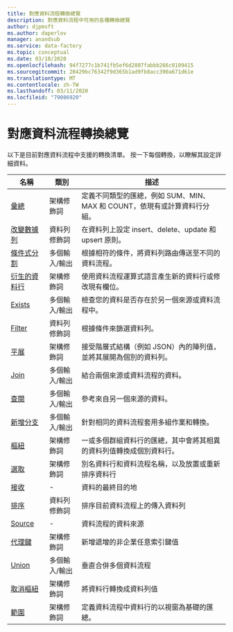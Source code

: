 ```yaml
---
title: 對應資料流程轉換總覽
description: 對應資料流程中可用的各種轉換總覽
author: djpmsft
ms.author: daperlov
manager: anandsub
ms.service: data-factory
ms.topic: conceptual
ms.date: 03/10/2020
ms.openlocfilehash: 94f7277c1b741fb5ef6d2807fabbb266c0109415
ms.sourcegitcommit: 20429bc76342f9d365b1ad9fb8acc390a671d61e
ms.translationtype: MT
ms.contentlocale: zh-TW
ms.lasthandoff: 03/11/2020
ms.locfileid: "79086920"
---
```

# <a name="mapping-data-flow-transformation-overview"></a>對應資料流程轉換總覽

以下是目前對應資料流程中支援的轉換清單。 按一下每個轉換，以瞭解其設定詳細資料。

| 名稱 | 類別 | 描述 |
| ---- | -------- | ----------- |
| [彙總](data-flow-aggregate.md) | 架構修飾詞 | 定義不同類型的匯總，例如 SUM、MIN、MAX 和 COUNT，依現有或計算資料行分組。 | 
| [改變數據列](data-flow-alter-row.md) | 資料列修飾詞 | 在資料列上設定 insert、delete、update 和 upsert 原則。 |
| [條件式分割](data-flow-conditional-split.md) | 多個輸入/輸出 | 根據相符的條件，將資料列路由傳送至不同的資料流程。 |
| [衍生的資料行](data-flow-derived-column.md) | 架構修飾詞 | 使用資料流程運算式語言產生新的資料行或修改現有欄位。 | 
| [Exists](data-flow-exists.md) | 多個輸入/輸出 | 檢查您的資料是否存在於另一個來源或資料流程中。 | 
| [Filter](data-flow-filter.md) | 資料列修飾詞 | 根據條件來篩選資料列。 |
| [平展](data-flow-flatten.md) | 架構修飾詞 |  接受階層式結構（例如 JSON）內的陣列值，並將其展開為個別的資料列。 |
| [Join](data-flow-join.md) | 多個輸入/輸出 |  結合兩個來源或資料流程的資料。 |
| [查閱](data-flow-lookup.md) | 多個輸入/輸出 | 參考來自另一個來源的資料。 |
| [新增分支](data-flow-new-branch.md) | 多個輸入/輸出 | 針對相同的資料流程套用多組作業和轉換。 |
| [樞紐](data-flow-pivot.md) | 架構修飾詞 | 一或多個群組資料行的匯總，其中會將其相異的資料列值轉換成個別資料行。 |
| [選取](data-flow-select.md) | 架構修飾詞 | 別名資料行和資料流程名稱，以及放置或重新排序資料行 |
| [接收](data-flow-sink.md) | - | 資料的最終目的地 |
| [排序](data-flow-sort.md) | 資料列修飾詞 | 排序目前資料流程上的傳入資料列 |
| [Source](data-flow-source.md) | - | 資料流程的資料來源 |
| [代理鍵](data-flow-surrogate-key.md) | 架構修飾詞 | 新增遞增的非企業任意索引鍵值 |
| [Union](data-flow-union.md) | 多個輸入/輸出 | 垂直合併多個資料流程 |
| [取消樞紐](data-flow-unpivot.md) | 架構修飾詞 | 將資料行轉換成資料列值 |
| [範圍](data-flow-window.md) | 架構修飾詞 |  定義資料流程中資料行的以視窗為基礎的匯總。 |
